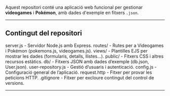 Aquest repositori conté una aplicació web funcional per gestionar **videogames** i **Pokémon**, amb dades d'exemple en fitxers `.json`.

---

## Contingut del repositori

server.js - Servidor Node.js amb Express.
routes/ - Rutes per a Videogames i Pokémon (pokemons.js, videogames.js).
views/ - Plantilles EJS per mostrar les dades (formularis, detalls, llistes...).
public/ - Fitxers CSS i altres recursos estàtics.
db/ - Fitxers JSON amb dades d’exemple (db.json, User.json).
user-repository.js - Gestió d’usuaris i autenticació.
config.js - Configuració general de l’aplicació.
request.http - Fitxer per provar les peticions HTTP.
.gitignore - Fitxer per excloure contingut del control de versions.

---
